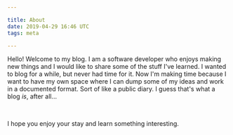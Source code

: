 ```yaml
---

title: About
date: 2019-04-29 16:46 UTC
tags: meta

---
```



Hello! Welcome to my blog. I am a software developer who enjoys making new
things and I would like to share some of the stuff I've learned. I wanted to
blog for a while, but never had time for it. Now I'm making time because I want
to have my own space where I can dump some of my ideas and work in a documented
format. Sort of like a public diary. I guess that's what a blog *is*, after
all...

 

I hope you enjoy your stay and learn something interesting.
